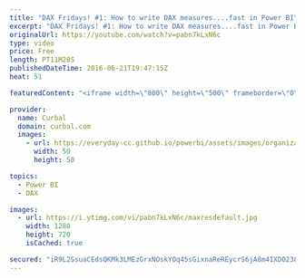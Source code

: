 ```yaml
---
title: "DAX Fridays! #1: How to write DAX measures....fast in Power BI"
excerpt: "DAX Fridays! #1: How to write DAX measures....fast in Power BI  In today's video I will show you how to write Power BI measures quickly and even how to format them.  PREVIOUS VIDEO: - NEXT VIDEO: https://www.youtube.com/watch?v=kC3w_KVVabY   Looking for a download file? Go to our Download Center: https://curbal.com/donwload-center"
originalUrl: https://youtube.com/watch?v=pabn7kLxN6c
type: video
price: Free
length: PT11M20S
publishedDateTime: 2016-06-21T19:47:15Z
heat: 51

featuredContent: "<iframe width=\"800\" height=\"500\" frameborder=\"0\" src=\"https://www.youtube.com/embed/pabn7kLxN6c\" allow=\"accelerometer; autoplay; encrypted-media; gyroscope; picture-in-picture\" allowfullscreen></iframe>"

provider:
  name: Curbal
  domain: curbal.com
  images:
    - url: https://everyday-cc.github.io/powerbi/assets/images/organizations/curbal.com-50x50.jpg
      width: 50
      height: 50

topics:
  - Power BI
  - DAX

images:
  - url: https://i.ytimg.com/vi/pabn7kLxN6c/maxresdefault.jpg
    width: 1280
    height: 720
    isCached: true

secured: "iR9L2SsuaCEdsQKMk3LMEzGrxNOskYOq45sGixnaReREycrS6jA8m4IXDO238REBu7BN3IHPE8Em+c33EoeinaXGBJ0cpLnVxB6w2lifV4+6M0xnvNzlT+m5a02XSE49440A0220HGsK49GYAxHV9HlV2XUIkJTA/ZEfTlSN7rppFxbPmWsZMEZeqIdagavAQjgl4rTTl53hBPpCcEkN0lp7z2Cf04qo5tBeDYHRlF5Y4MBsP2U/PVpxMsxkvY7LF2ZNJkqZEpqe31lH5jGvUf2liFBHVAKPH71ALlU44fo+5/U+U4wQ9TFvkTNsC5wfEtQYAIcPuRlHtIa/9+bTXHBdhphZQ8QStAkTBv6npdUctQCaDev6dXxj8dkzXPUOWY2nwJY1k16NMvct/7HDKvbMy8j20y6YXbbeVePaw1eQz3OVWHG8HB4JYNOTzGFH;TInNwxV9SK2706x7iCbS1A=="
---
```


